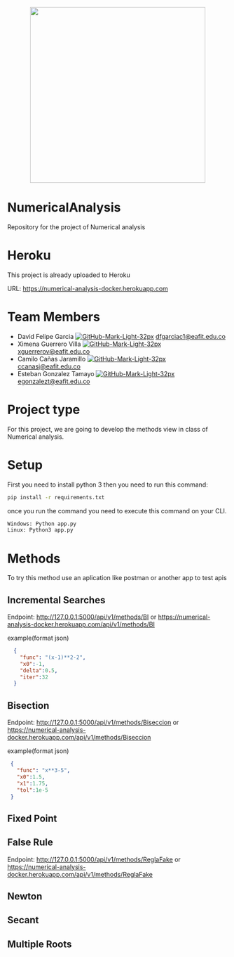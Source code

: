 <p align="center"><a href="https://github.com/egonzalezt/NumericalAnalysis" target="_blank"><img src="https://www.python.org/static/community_logos/python-powered-w.svg" width="400"></a></p>

# NumericalAnalysis
Repository for the project of Numerical analysis 

# Heroku 

This project is already uploaded to Heroku 

URL: https://numerical-analysis-docker.herokuapp.com

# Team Members

- David Felipe Garcia [![GitHub-Mark-Light-32px](https://user-images.githubusercontent.com/53051438/128283510-7d92c6a9-9c3e-4b22-b1ce-7786d951ef65.png)](https://github.com/dfgarciac1) dfgarciac1@eafit.edu.co
- Ximena Guerrero Villa [![GitHub-Mark-Light-32px](https://user-images.githubusercontent.com/53051438/128283510-7d92c6a9-9c3e-4b22-b1ce-7786d951ef65.png)](https://github.com/xguerrerov1) xguerrerov@eafit.edu.co
- Camilo Cañas Jaramillo [![GitHub-Mark-Light-32px](https://user-images.githubusercontent.com/53051438/128283510-7d92c6a9-9c3e-4b22-b1ce-7786d951ef65.png)](https://github.com/ccanasj) ccanasj@eafit.edu.co
- Esteban Gonzalez Tamayo [![GitHub-Mark-Light-32px](https://user-images.githubusercontent.com/53051438/128283510-7d92c6a9-9c3e-4b22-b1ce-7786d951ef65.png)](https://github.com/egonzalezt) egonzalezt@eafit.edu.co

# Project type

For this project, we are going to develop the methods view in class of Numerical analysis. 

# Setup

First you need to install python 3 then you need to run this command:

```bash
pip install -r requirements.txt
```

once you run the command you need to execute this command on your CLI.


```bash
Windows: Python app.py
Linux: Python3 app.py
```

# Methods

  To try this method use an aplication like postman or another app to test apis

## Incremental Searches
  
  Endpoint: http://127.0.0.1:5000/api/v1/methods/BI or https://numerical-analysis-docker.herokuapp.com/api/v1/methods/BI
  
  example(format json)
  
```json
  {
    "func": "(x-1)**2-2",
    "x0":-1,
    "delta":0.5,
    "iter":32
  }
```

## Bisection
   
   Endpoint: http://127.0.0.1:5000/api/v1/methods/Biseccion or https://numerical-analysis-docker.herokuapp.com/api/v1/methods/Biseccion
   
   example(format json)
   ```json
    {
      "func": "x**3-5",
      "x0":1.5,
      "x1":1.75,
      "tol":1e-5
    }
  ```

## Fixed Point

## False Rule

  Endpoint: http://127.0.0.1:5000/api/v1/methods/ReglaFake or https://numerical-analysis-docker.herokuapp.com/api/v1/methods/ReglaFake

## Newton

## Secant

## Multiple Roots


